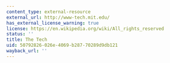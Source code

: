 ```yaml
---
content_type: external-resource
external_url: http://www-tech.mit.edu/
has_external_license_warning: true
license: https://en.wikipedia.org/wiki/All_rights_reserved
status: ''
title: The Tech
uid: 50792826-026e-4069-b287-70289d9db121
wayback_url: ''
---
```

